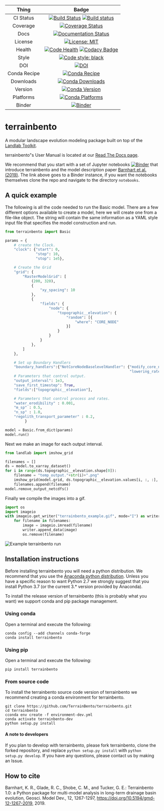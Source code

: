 | Thing | Badge |
| :---: | :---: |
| CI Status | [![Build Status](https://travis-ci.org/TerrainBento/terrainbento.svg?branch=master)](https://travis-ci.org/TerrainBento/terrainbento) [![Build status](https://ci.appveyor.com/api/projects/status/kwwpjifg8vrwe51x/branch/master?svg=true)](https://ci.appveyor.com/project/kbarnhart/terrainbento/branch/master) |
| Coverage | [![Coverage Status](https://coveralls.io/repos/github/TerrainBento/terrainbento/badge.svg?branch=master)](https://coveralls.io/github/TerrainBento/terrainbento?branch=master) |
| Docs | [![Documentation Status](https://readthedocs.org/projects/terrainbento/badge/?version=latest)](http://terrainbento.readthedocs.io/en/latest/?badge=latest) |
| License | [![License: MIT](https://img.shields.io/badge/License-MIT-yellow.svg)](https://opensource.org/licenses/MIT) |
| Health | [![Code Health](https://landscape.io/github/TerrainBento/terrainbento/master/landscape.svg?style=flat)](https://landscape.io/github/TerrainBento/terrainbento/master) [![Codacy Badge](https://api.codacy.com/project/badge/Grade/7fcb775a6c3044cda4429ed1c1dac2e8)](https://www.codacy.com/app/katy.barnhart/terrainbento?utm_source=github.com&amp;utm_medium=referral&amp;utm_content=TerrainBento/terrainbento&amp;utm_campaign=Badge_Grade) |
| Style | [![Code style: black](https://img.shields.io/badge/code%20style-black-000000.svg)](https://github.com/ambv/black) |
| DOI | [![DOI](https://zenodo.org/badge/123941145.svg)](https://zenodo.org/badge/latestdoi/123941145) |
| Conda Recipe | [![Conda Recipe](https://img.shields.io/badge/recipe-terrainbento-green.svg)](https://anaconda.org/conda-forge/terrainbento) |
| Downloads | [![Conda Downloads](https://img.shields.io/conda/dn/conda-forge/terrainbento.svg)](https://anaconda.org/conda-forge/terrainbento) |
| Version | [![Conda Version](https://img.shields.io/conda/vn/conda-forge/terrainbento.svg)](https://anaconda.org/conda-forge/terrainbento) |
| Platforms | [![Conda Platforms](https://img.shields.io/conda/pn/conda-forge/terrainbento.svg)](https://anaconda.org/conda-forge/terrainbento) |
| Binder | [![Binder](https://mybinder.org/badge_logo.svg)](https://mybinder.org/v2/gh/TerrainBento/terrainbento/master?filepath=notebooks%2FWelcome_to_TerrainBento.ipynb) |

# terrainbento

A modular landscape evolution modeling package built on top of the [Landlab Toolkit](http://landlab.github.io).

terrainbento"s User Manual is located at our [Read The Docs page](http://terrainbento.readthedocs.io/).

We recommend that you start with a set of Jupyter notebooks [![Binder](https://mybinder.org/badge_logo.svg)](https://mybinder.org/v2/gh/TerrainBento/terrainbento/master?filepath=notebooks%2FWelcome_to_TerrainBento.ipynb) that introduce terrainbento and the model description paper [Barnhart et al. (2019)](https://doi.org/10.5194/gmd-12-1267-2019). The link above goes to a Binder instance, if you want the notebooks themselves clone the repo and navigate to the directory `notebooks`.


## A quick example

The following is all the code needed to run the Basic model. There are a few
different options available to create a model, here we will create one from a
file-like object. The string will contain the same information as a YAML style
input file that specifies the model construction and run.

```python
from terrainbento import Basic

params = {
    # create the Clock.
    "clock": {"start": 0,
              "step": 10,
              "stop": 1e5},

    # Create the Grid
    "grid": {
        "RasterModelGrid": [
            (200, 320),
            {
                "xy_spacing": 10
            },
            {
                "fields": {
                    "node": {
                        "topographic__elevation": {
                            "random": [{
                                "where": "CORE_NODE"
                            }]
                        }
                    }
                }
            },
        ]
    },

    # Set up Boundary Handlers
    "boundary_handlers":{"NotCoreNodeBaselevelHandler": {"modify_core_nodes": True,
                                                         "lowering_rate": -0.001}},
    # Parameters that control output.
    "output_interval": 1e3,
    "save_first_timestep": True,
    "fields":["topographic__elevation"],

    # Parameters that control process and rates.
    "water_erodibility" : 0.001,
    "m_sp" : 0.5,
    "n_sp" : 1.0,
    "regolith_transport_parameter" : 0.2,           
         }

model = Basic.from_dict(params)
model.run()
```

Next we make an image for each output interval.

```python
from landlab import imshow_grid

filenames = []
ds = model.to_xarray_dataset()
for i in range(ds.topographic__elevation.shape[0]):
    filename = "temp_output."+str(i)+".png"
    imshow_grid(model.grid, ds.topographic__elevation.values[i, :, :], cmap="viridis", limits=(0, 12), output=filename)
    filenames.append(filename)
model.remove_output_netcdfs()

```

Finally we compile the images into a gif.

```python
import os
import imageio
with imageio.get_writer("terrainbento_example.gif", mode="I") as writer:
    for filename in filenames:
        image = imageio.imread(filename)
        writer.append_data(image)
        os.remove(filename)
```

![Example terrainbento run](https://github.com/TerrainBento/terrainbento/blob/master/docs/images/terrainbento_example.gif)

## Installation instructions

Before installing terrainbento you will need a python distribution. We recommend that you use the [Anaconda python distribution](https://www.anaconda.com/download/). Unless you have a specific reason to want Python 2.7 we strongly suggest that you install Python 3.7 (or the current 3.* version provided by Anaconda).

To install the release version of terrainbento (this is probably what you want) we support conda and pip package management.

### Using conda
Open a terminal and execute the following:

```
conda config --add channels conda-forge
conda install terrainbento
```

### Using pip
Open a terminal and execute the following:

```
pip install terrainbento
```

### From source code

To install the terrainbento source code version of terrainbento we recommend creating a conda environment for terrainbento.

```
git clone https://github.com/TerrainBento/terrainbento.git
cd terrainbento
cconda env create -f environment-dev.yml
conda activate terrainbento-dev
python setup.py install
``` 

#### A note to developers

If you plan to develop with terrainbento, please fork terrainbento, clone the forked repository, and replace `python setup.py install` with `python setup.py develop`. If you have any questions, please contact us by making an Issue.


## How to cite

Barnhart, K. R., Glade, R. C., Shobe, C. M., and Tucker, G. E.: Terrainbento 1.0: a Python package for multi-model analysis in long-term drainage basin evolution, Geosci. Model Dev., 12, 1267-1297, https://doi.org/10.5194/gmd-12-1267-2019, 2019.
